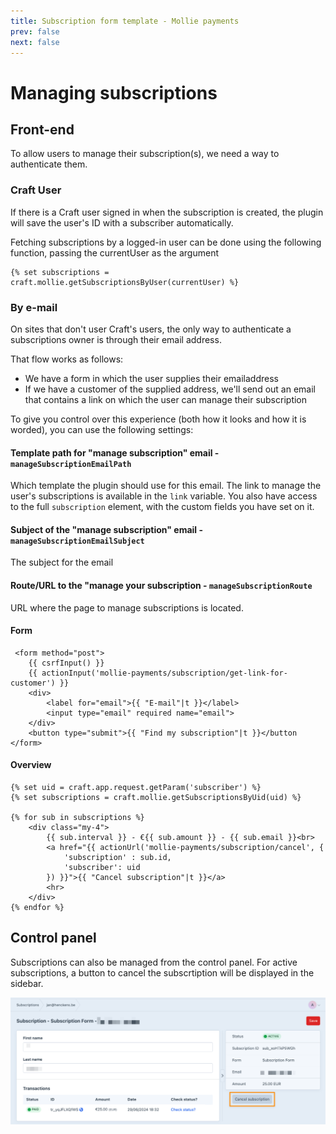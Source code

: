 ```yaml
---
title: Subscription form template - Mollie payments
prev: false
next: false
---
```


# Managing subscriptions

## Front-end
To allow users to manage their subscription(s), we need a way to authenticate them. 

### Craft User
If there is a Craft user signed in when the subscription is created, the plugin will save the user's ID with a subscriber automatically.

Fetching subscriptions by a logged-in user can be done using the following function, passing the currentUser as the argument

```twig
{% set subscriptions = craft.mollie.getSubscriptionsByUser(currentUser) %}
```


### By e-mail
On sites that don't user Craft's users, the only way to authenticate a subscriptions owner is through their email address.

That flow works as follows:
- We have a form in which the user supplies their emailaddress
- If we have a customer of the supplied address, we'll send out an email that contains a link on which the user can manage their subscription

To give you control over this experience (both how it looks and how it is worded), you can use the following settings:
<br>

#### Template path for "manage subscription" email  - `manageSubscriptionEmailPath`
Which template the plugin should use for this email. The link to manage the user's subscriptions is available in the ``link`` variable. You also have access to the full `subscription` element, with the custom fields you have set on it. 

#### Subject of the "manage subscription" email - `manageSubscriptionEmailSubject`
The subject for the email

#### Route/URL to the "manage your subscription - `manageSubscriptionRoute`
URL where the page to manage subscriptions is located.


#### Form
````twig
 <form method="post">
    {{ csrfInput() }}
    {{ actionInput('mollie-payments/subscription/get-link-for-customer') }}
    <div>
        <label for="email">{{ "E-mail"|t }}</label>
        <input type="email" required name="email">
    </div>
    <button type="submit">{{ "Find my subscription"|t }}</button 
</form>
````

#### Overview

````twig
{% set uid = craft.app.request.getParam('subscriber') %}
{% set subscriptions = craft.mollie.getSubscriptionsByUid(uid) %}

{% for sub in subscriptions %}
    <div class="my-4">
        {{ sub.interval }} - €{{ sub.amount }} - {{ sub.email }}<br>
        <a href="{{ actionUrl('mollie-payments/subscription/cancel', {
            'subscription' : sub.id,
            'subscriber': uid
        }) }}">{{ "Cancel subscription"|t }}</a>
        <hr>
    </div>
{% endfor %}
````

## Control panel
Subscriptions can also be managed from the control panel. For active subscriptions, a button to cancel the subscrtiption will be displayed in the sidebar.

![Cancel subscriptions button](./images/subscriptions-cancel.png)
